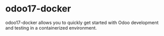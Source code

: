 # odoo17-docker
odoo17-docker allows you to quickly get started with Odoo development and testing in a containerized environment.
